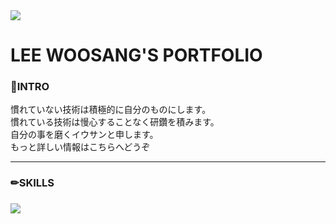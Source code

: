 <img src="https://capsule-render.vercel.app/api?type=waving&color=3065AC&height=150&section=header?" />
<div>
<h1><strong>LEE WOOSANG'S PORTFOLIO</strong></h1>
</div>
<div>
<h3>👋<strong>INTRO</strong></h3>
慣れていない技術は積極的に自分のものにします。<br>
慣れている技術は慢心することなく研鑽を積みます。<br>
自分の事を磨くイウサンと申します。<br>
もっと詳しい情報はこちらへどうぞ<a></a>
</div>
<hr>
<div>
<h3>✏<strong>SKILLS</strong></h3>
</div>

<h3></h3>
<img src="https://capsule-render.vercel.app/api?type=waving&color=3065AC&height=150&section=footer" />
